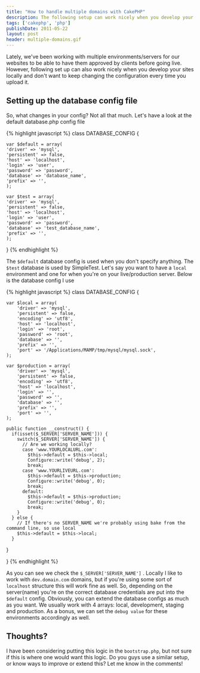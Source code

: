 ```yaml
---
title: "How to handle multiple domains with CakePHP"
description: The following setup can work nicely when you develop your sites locally and don't want to change the configuration every time you upload it.
tags: ['cakephp', 'php']
publishDate: 2011-05-22
layout: post
header: multiple-domains.gif
---
```


Lately, we've been working with multiple environments/servers for our websites to be able to have them approved by clients before going live. However, following set up can also work nicely when you develop your sites locally and don't want to keep changing the configuration every time you upload it.

## Setting up the database config file

So, what changes in your config? Not all that much. Let's have a look at the default database.php config file

{% highlight javascript %}
class DATABASE_CONFIG {

    var $default = array(
    'driver' => 'mysql',
    'persistent' => false,
    'host' => 'localhost',
    'login' => 'user',
    'password' => 'password',
    'database' => 'database_name',
    'prefix' => '',
    );

    var $test = array(
    'driver' => 'mysql',
    'persistent' => false,
    'host' => 'localhost',
    'login' => 'user',
    'password' => 'password',
    'database' => 'test_database_name',
    'prefix' => '',
    );
}
{% endhighlight %}

The `$default` database config is used when you don't specify anything. The `$test` database is used by SimpleTest. Let's say you want to have a `local` environment and one for when you're on your live/production server. Below is the database config I use

{% highlight javascript %}
class DATABASE_CONFIG {

    var $local = array(
        'driver' => 'mysql',
        'persistent' => false,
        'encoding' => 'utf8',
        'host' => 'localhost',
        'login' => 'root',
        'password' => 'root',
        'database' => '',
        'prefix' => '',
        'port' => '/Applications/MAMP/tmp/mysql/mysql.sock',
    );

    var $production = array(
        'driver' => 'mysql',
        'persistent' => false,
        'encoding' => 'utf8',
        'host' => 'localhost',
        'login' => '',
        'password' => '',
        'database' => '',
        'prefix' => '',
        'port' => '',
    );

    public function __construct() {
      if(isset($_SERVER['SERVER_NAME'])) {
        switch($_SERVER['SERVER_NAME']) {
          // Are we working locally?
          case 'www.YOURLOCALURL.com':
            $this->default = $this->local;
            Configure::write('debug', 2);
            break;
          case 'www.YOURLIVEURL.com':
            $this->default = $this->production;
            Configure::write('debug', 0);
            break;
          default:
            $this->default = $this->production;
            Configure::write('debug', 0);
            break;
        }
      } else {
        // If there's no SERVER_NAME we're probably using bake from the command line, so use local
        $this->default = $this->local;
      }
  }
  
}
{% endhighlight %}

As you can see we check the `$_SERVER['SERVER_NAME']` . Locally I like to work with `dev.domain.com` domains, but if you're using some sort of `localhost` structure this will work fine as well. So, depending on the server(name) you're on the correct database credentials are put into the `$default` config. Obviously, you can extend the database configs as much as you want. We usually work with 4 arrays: local, development, staging and production. As a bonus, we can set the `debug value` for these environments accordingly as well.

## Thoughts?

I have been considering putting this logic in the `bootstrap.php`, but not sure if this is where one would want this logic. Do you guys use a similar setup, or know ways to improve or extend this? Let me know in the comments!
